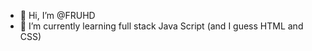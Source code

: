 - 👋 Hi, I’m @FRUHD
- 🌱 I’m currently learning full stack Java Script (and I guess HTML and CSS)


<!---
FRUHD/FRUHD is a ✨ special ✨ repository because its `README.md` (this file) appears on your GitHub profile.
You can click the Preview link to take a look at your changes.
- 👀 I’m interested in ...
- 💞️ I’m looking to collaborate on ...
- 📫 How to reach me ...
--->

